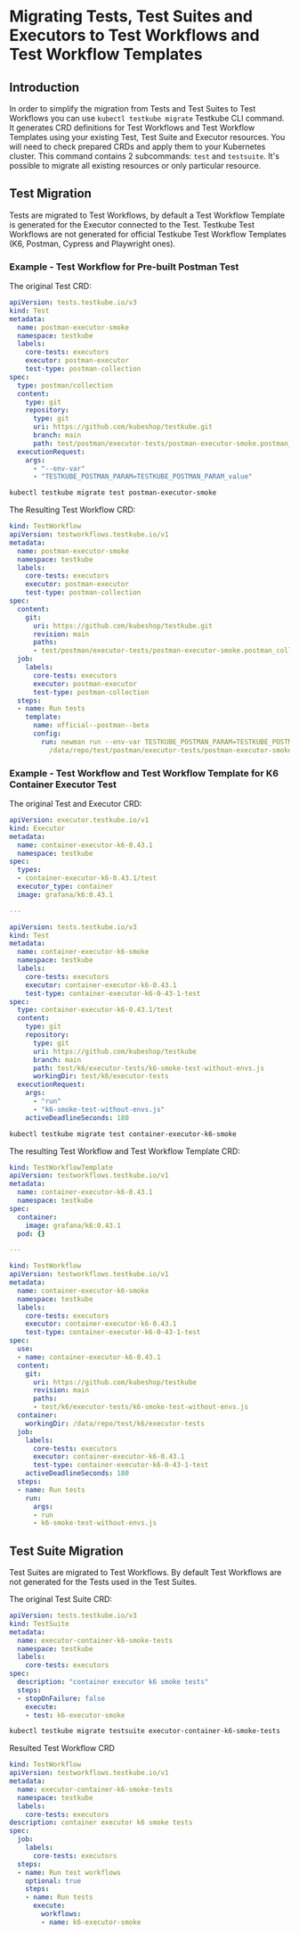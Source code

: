 # Migrating Tests, Test Suites and Executors to Test Workflows and Test Workflow Templates

## Introduction

In order to simplify the migration from Tests and Test Suites to Test Workflows you can
use `kubectl testkube migrate` Testkube CLI command. It generates CRD definitions for 
Test Workflows and Test Workflow Templates using your existing Test, Test Suite and Executor
resources. You will need to check prepared CRDs and apply them to your Kubernetes cluster.
This command contains 2 subcommands: `test` and `testsuite`. It's possible to migrate all
existing resources or only particular resource.

## Test Migration

Tests are migrated to Test Workflows, by default a Test Workflow Template is generated for 
the Executor connected to the Test. Testkube Test Workflows are not generated for official
Testkube Test Workflow Templates (K6, Postman, Cypress and Playwright ones).

### Example - Test Workflow for Pre-built Postman Test

The original Test CRD:

```yaml
apiVersion: tests.testkube.io/v3
kind: Test
metadata:
  name: postman-executor-smoke
  namespace: testkube
  labels:
    core-tests: executors
    executor: postman-executor
    test-type: postman-collection
spec:
  type: postman/collection
  content:
    type: git
    repository:
      type: git
      uri: https://github.com/kubeshop/testkube.git
      branch: main
      path: test/postman/executor-tests/postman-executor-smoke.postman_collection.json
  executionRequest:
    args:
      - "--env-var"
      - "TESTKUBE_POSTMAN_PARAM=TESTKUBE_POSTMAN_PARAM_value"
```

```sh
kubectl testkube migrate test postman-executor-smoke
```

The Resulting Test Workflow CRD:

```yaml
kind: TestWorkflow
apiVersion: testworkflows.testkube.io/v1
metadata:
  name: postman-executor-smoke
  namespace: testkube
  labels:
    core-tests: executors
    executor: postman-executor
    test-type: postman-collection
spec:
  content:
    git:
      uri: https://github.com/kubeshop/testkube.git
      revision: main
      paths:
      - test/postman/executor-tests/postman-executor-smoke.postman_collection.json
  job:
    labels:
      core-tests: executors
      executor: postman-executor
      test-type: postman-collection
  steps:
  - name: Run tests
    template:
      name: official--postman--beta
      config:
        run: newman run --env-var TESTKUBE_POSTMAN_PARAM=TESTKUBE_POSTMAN_PARAM_value
          /data/repo/test/postman/executor-tests/postman-executor-smoke.postman_collection.json
```

### Example - Test Workflow and Test Workflow Template for K6 Container Executor Test

The original Test and Executor CRD:

```yaml
apiVersion: executor.testkube.io/v1
kind: Executor
metadata:
  name: container-executor-k6-0.43.1
  namespace: testkube
spec:
  types:
  - container-executor-k6-0.43.1/test
  executor_type: container
  image: grafana/k6:0.43.1

---

apiVersion: tests.testkube.io/v3
kind: Test
metadata:
  name: container-executor-k6-smoke
  namespace: testkube
  labels:
    core-tests: executors
    executor: container-executor-k6-0.43.1
    test-type: container-executor-k6-0-43-1-test
spec:
  type: container-executor-k6-0.43.1/test
  content:
    type: git
    repository:
      type: git
      uri: https://github.com/kubeshop/testkube
      branch: main
      path: test/k6/executor-tests/k6-smoke-test-without-envs.js
      workingDir: test/k6/executor-tests
  executionRequest:
    args:
      - "run"
      - "k6-smoke-test-without-envs.js"
    activeDeadlineSeconds: 180
```

```sh
kubectl testkube migrate test container-executor-k6-smoke
```

The resulting Test Workflow and Test Workflow Template CRD:

```yaml
kind: TestWorkflowTemplate
apiVersion: testworkflows.testkube.io/v1
metadata:
  name: container-executor-k6-0.43.1
  namespace: testkube
spec:
  container:
    image: grafana/k6:0.43.1
  pod: {}

---

kind: TestWorkflow
apiVersion: testworkflows.testkube.io/v1
metadata:
  name: container-executor-k6-smoke
  namespace: testkube
  labels:
    core-tests: executors
    executor: container-executor-k6-0.43.1
    test-type: container-executor-k6-0-43-1-test
spec:
  use:
  - name: container-executor-k6-0.43.1
  content:
    git:
      uri: https://github.com/kubeshop/testkube
      revision: main
      paths:
      - test/k6/executor-tests/k6-smoke-test-without-envs.js
  container:
    workingDir: /data/repo/test/k6/executor-tests
  job:
    labels:
      core-tests: executors
      executor: container-executor-k6-0.43.1
      test-type: container-executor-k6-0-43-1-test
    activeDeadlineSeconds: 180
  steps:
  - name: Run tests
    run:
      args:
      - run
      - k6-smoke-test-without-envs.js
```

## Test Suite Migration

Test Suites are migrated to Test Workflows. By default Test Workflows are not generated for 
the Tests used in the Test Suites.

The original Test Suite CRD:

```yaml
apiVersion: tests.testkube.io/v3
kind: TestSuite
metadata:
  name: executor-container-k6-smoke-tests
  namespace: testkube
  labels:
    core-tests: executors
spec:
  description: "container executor k6 smoke tests"
  steps:
  - stopOnFailure: false
    execute:
    - test: k6-executor-smoke

```

```sh
kubectl testkube migrate testsuite executor-container-k6-smoke-tests
```

Resulted Test Workflow CRD

```yaml
kind: TestWorkflow
apiVersion: testworkflows.testkube.io/v1
metadata:
  name: executor-container-k6-smoke-tests
  namespace: testkube
  labels:
    core-tests: executors
description: container executor k6 smoke tests
spec:
  job:
    labels:
      core-tests: executors
  steps:
  - name: Run test workflows
    optional: true
    steps:
    - name: Run tests
      execute:
        workflows:
        - name: k6-executor-smoke
```